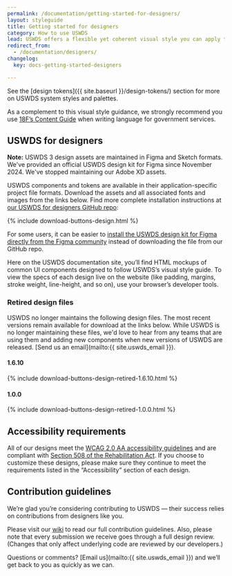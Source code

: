 ```yaml
---
permalink: /documentation/getting-started-for-designers/
layout: styleguide
title: Getting started for designers
category: How to use USWDS
lead: USWDS offers a flexible yet coherent visual style you can apply to any government website. Our visual style offers a clean, modern aesthetic that meets high standards of usability and accessibility while promoting credibility and trust.
redirect_from:
  - /documentation/designers/
changelog:
  key: docs-getting-started-designers

---
```


See the [design tokens]({{ site.baseurl }}/design-tokens/) section for more on USWDS system styles and palettes.

As a complement to this visual style guidance, we strongly recommend you use [18F’s Content Guide](https://pages.18f.gov/content-guide/) when writing language for government services.

## USWDS for designers

<div class="site-note"><strong>Note:</strong> USWDS 3 design assets are maintained in Figma and Sketch formats. We've provided an official USWDS design kit for Figma since November 2024. We've stopped maintaining our Adobe XD assets.</div>

USWDS components and tokens are available in their application-specific project file formats. Download the assets and all associated fonts and images from the links below. Find more complete installation instructions at [our USWDS for designers GitHub repo](https://www.github.com/uswds/uswds-for-designers):

{% include download-buttons-design.html %}

For some users, it can be easier to [install the USWDS design kit for Figma directly from the Figma community](https://www.figma.com/community/file/1440921849343185329/uswds-design-kit-beta) instead of downloading the file from our GitHub repo.

Here on the USWDS documentation site, you’ll find HTML mockups of common UI components designed to follow USWDS’s visual style guide. To view the specs of each design live on the website (like padding, margins, stroke weight, line-height, and so on), use your browser’s developer tools.

### Retired design files
USWDS no longer maintains the following design files. The most recent versions remain available for download at the links below. While USWDS is no longer maintaining these files, we'd love to hear from any teams that are using them and adding new components when new versions of USWDS are released. [Send us an email](mailto:{{ site.uswds_email }}).

#### 1.6.10
{% include download-buttons-design-retired-1.6.10.html %}

#### 1.0.0
{% include download-buttons-design-retired-1.0.0.html %}

## Accessibility requirements

All of our designs meet the [WCAG 2.0 AA accessibility guidelines](https://www.w3.org/TR/WCAG20/) and are compliant with [Section 508 of the Rehabilitation Act](http://www.section508.gov/). If you choose to customize these designs, please make sure they continue to meet the requirements listed in the “Accessibility” section of each design.

## Contribution guidelines

We’re glad you’re considering contributing to USWDS — their success relies on contributions from designers like you.

Please visit our [wiki](https://github.com/uswds/uswds/wiki/Contribution-Guidelines:-Design) to read our full contribution guidelines. Also, please note that every submission we receive goes through a full design review. (Changes that only affect underlying code are reviewed by our developers.)

Questions or comments? [Email us](mailto:{{ site.uswds_email }}) and we’ll get back to you as quickly as we can.
